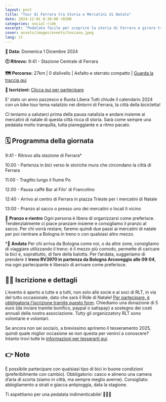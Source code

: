 ```yaml
---
layout: post
title: "Tour di Ferrara tra Storia e Mercatini di Natale"
date: 2024-12-01 8:30:00 +0200
categories: social-ride
excerpt: "Pedalata facile per scoprire la storia di Ferrara e girare tra i mercatini natalizi"
cover: assets/images/events/toscana.jpeg
lang: it
---
```

**📅 Data:** Domenica 1 Dicembre 2024

**🕖 Ritrovo:** 9:41 - Stazione Centrale di Ferrara

**🗺️ Percorso:** 27km | 0 dislivello | Asfalto e sterrato compatto | [Guarda la traccia qui](https://www.komoot.com/it-it/tour/1959363953?share_token=aHCD7Xl2SuigDREn6kgQjjOS6s4Y0b0UzAEH4Lijrx3lOhL16t&ref=wtd) 

**📝 Iscrizioni:** [Clicca qui per partecipare](https://forms.gle/VKwWvE2w6AMmcVXS8)

E’ stato un anno pazzesco e Ruota Libera Tutti chiude il calendario 2024 con un bike tour tema natalizio nei dintorni di Ferrara, la città della bicicletta! 

Ci teniamo a salutarci prima della pausa natalizia e andare insieme ai mercatini di natale di questa città ricca di storia. Sarà come sempre una pedalata molto tranquilla, tutta pianeggiante e a ritmo pacato.

## 🗓️ Programma della giornata
9:41 - Ritrovo alla stazione di Ferrara*

10.00 - Partenza in bici verso le storiche mura che circondano la città di Ferrara

11.00 - Tragitto lungo il fiume Po

12.00 - Pausa caffè Bar al Filo' di Francolino

12:40 - Arrivo al centro di Ferrara in piazza Trieste per i mercatini di Natale

13:00 - Pranzo al sacco o presso uno dei mercatini o locali lì vicino

🍱 **Pranzo e rientro** Ogni persona è libera di organizzarsi come preferisce. Tendenzialmente ci piace pranzare insieme e consigliamo il pranzo al sacco. Per chi vorrà restare, faremo quindi due passi ai mercatini di natale per poi rientrare a Bologna in treno o con qualsiasi altro mezzo.

*🚆 **Andata** Per chi arriva da Bologna come noi, o da altre zone, consigliamo di viaggiare utilizzando il treno: è il mezzo più comodo, permette di caricare la bici e, soprattutto, di fare della balotta. Per l’andata, suggeriamo  di prendere il **treno RV3970 in partenza da Bologna Arcoveggio alle 09:04**, ma ogni partecipante è libera/o di arrivare come preferisce.

## 🚴‍♀️ Iscrizione e dettagli
L’evento è aperto a tutte e a tutti, non solo alle socie e ai soci di RLT, in via del tutto occasionale, dato che sarà il Ride di Natale! [Per partecipare, è obbligatoria l’iscrizione tramite questo form](https://forms.gle/VKwWvE2w6AMmcVXS8).
Chiediamo una donazione di 5 euro (da inviare tramite bonifico, paypal o satispay) a sostegno dei costi annuali della nostra associazione. 
Tutty gli organizzatory RLT sono volontarie e volontari. 

Se ancora non sei socia/o, a brevissimo apriremo il tesseramento 2025, quindi quale miglior occasione se non questa per venirci a conoscere? Intanto trovi tutte le [informazioni per tesserarti qui](https://ruota-libera-tutti.github.io/tesseramento).

## 👉 Note
È possibile partecipare con qualsiasi tipo di bici in buone condizioni (preferibilmente con cambio). Obbligatorio: casco e almeno una camera d’aria di scorta (siamo in città, ma sempre meglio averne). Consigliato: abbigliamento a strati e giacca antipioggia, data la stagione.

Ti aspettiamo per una pedalata indimenticabile! 🚴🍂🎄

